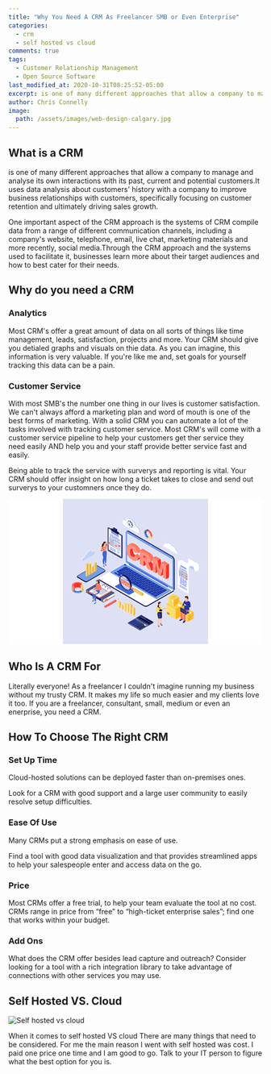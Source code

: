 ```yaml
---
title: "Why You Need A CRM As Freelancer SMB or Even Enterprise"
categories:
  - crm
  - self hosted vs cloud
comments: true
tags:
  - Customer Relationship Management
  - Open Source Software
last_modified_at: 2020-10-31T08:25:52-05:00
excerpt: is one of many different approaches that allow a company to manage and analyse its own interactions with its past...
author: Chris Connelly
image:
  path: /assets/images/web-design-calgary.jpg
---
```


## What is a CRM

is one of many different approaches that allow a company to manage and analyse its own interactions with its past, current and potential customers.It uses data analysis about customers' history with a company to improve business relationships with customers, specifically focusing on customer retention and ultimately driving sales growth.

One important aspect of the CRM approach is the systems of CRM compile data from a range of different communication channels, including a company's website, telephone, email, live chat, marketing materials and more recently, social media.Through the CRM approach and the systems used to facilitate it, businesses learn more about their target audiences and how to best cater for their needs.

## Why do you need a CRM

### Analytics

Most CRM's offer a great amount of data on all sorts of things like time management, leads, satisfaction, projects and more. Your CRM should give you detialed graphs and visuals on thie data. As you can imagine, this information is very valuable. If you're like me and, set goals for yourself tracking this data can be a pain.

### Customer Service

With most SMB's the number one thing in our lives is customer satisfaction. We can't always afford a marketing plan and word of mouth is one of the best forms of marketing. With a solid CRM you can automate a lot of the tasks involved with tracking customer service. Most CRM's will come with a customer service pipeline to help your customers get ther service they need easily AND help you and your staff provide better service fast and easily.

Being able to track the service with surverys and reporting is vital. Your CRM should offer insight on how long a ticket takes to close and send out surverys to your customners once they do.

![Why you need a CRM](/assets/images/web-design-edmonton.png)

## Who Is A CRM For

Literally everyone! As a freelancer I couldn't imagine running my business without my trusty CRM. It makes my life so much easier and my clients love it too. If you are a freelancer, consultant, small, medium or even an enerprise, you need a CRM.

## How To Choose The Right CRM

### Set Up Time

Cloud-hosted solutions can be deployed faster than on-premises ones.

Look for a CRM with good support and a large user community to easily resolve setup difficulties.

### Ease Of Use

Many CRMs put a strong emphasis on ease of use.

Find a tool with good data visualization and that provides streamlined apps to help your salespeople enter and access data on the go.

### Price

Most CRMs offer a free trial, to help your team evaluate the tool at no cost. CRMs range in price from “free” to “high-ticket enterprise sales”; find one that works within your budget.

### Add Ons

What does the CRM offer besides lead capture and outreach? Consider looking for a tool with a rich integration library to take advantage of connections with other services you may use.

## Self Hosted VS. Cloud

![Self hosted vs cloud](/assets/images/webdesign-reddeer.png)

When it comes to self hosted VS cloud There are many things that need to be considered. For me the main reason I went with self hosted was cost. I paid one price one time and I am good to go. Talk to your IT person to figure what the best option for you is. 